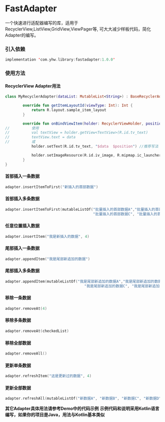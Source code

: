 # FastAdapter
一个快速进行适配器编写的库，适用于RecyclerView,ListView,GridView,ViewPager等,
可大大减少样板代码，简化Adapter的编写。

### 引入依赖

```kotlin
implementation 'com.yhw.library:fastadapter:1.0.0'
```

### 使用方法

#### RecyclerView Adapter用法
```kotlin
class MyRecyclerAdapter(dataList: MutableList<String>) : BaseRecyclerAdapter<String>(dataList) {

        override fun getItemLayoutId(viewType: Int): Int {
            return R.layout.sample_item_layout
        }

        override fun onBindViewItem(holder: RecyclerViewHolder, position: Int, data: String) {
//          使用
//          val textView = holder.getView<TextView>(R.id.tv_text)
//          textView.text = data   
//          或               
            holder.setText(R.id.tv_text, "$data  $position") //推荐写法

            holder.setImageResource(R.id.iv_image, R.mipmap.ic_launcher)
        }
}
```
#### 首部插入一条数据
```kotlin
adapter.insertItemToFirst("新插入的首部数据")
```
#### 首部插入多条数据
```kotlin
adapter.insertItemToFirst(mutableListOf("批量插入的首部数据A","批量插入的首部数据B", 
                                        "批量插入的首部数据C", "批量插入的首部数据D" ))
```
#### 任意位置插入数据
```kotlin
adapter.insertItem("我是新插入的数据", 4)
```
#### 尾部插入一条数据
```kotlin
adapter.appendItem("我是尾部新追加的数据")
```
#### 尾部插入多条数据
```kotlin
adapter.appendItem(mutableListOf("我是尾部新追加的数据A","我是尾部新追加的数据B", 
                                    "我是尾部新追加的数据C", "我是尾部新追加的数据D"))
```
#### 移除一条数据
```kotlin
adapter.removeAt(4)
```
#### 移除多条数据
```kotlin
adapter.removeAt(checkedList)
```
#### 移除全部数据
```kotlin
adapter.removeAll()
```
#### 更新单条数据
```kotlin
adapter.refreshItem("这是更新过的数据", 4)
```
#### 更新全部数据
```kotlin
adapter.refreshAll(mutableListOf("新数据A", "新数据B", "新数据C", "新数据D", "新数据E", "新数据F", "新数据G", "新数据H"))
```

**其它Adapter具体用法请参考Demo中的代码示例**
**示例代码和说明采用Kotlin语言编写，如果你的项目是Java，用法与Kotlin基本类似**
